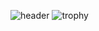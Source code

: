 ![header](https://capsule-render.vercel.app/api?type=waving&color=gradient&height=256&section=header&text=Hello%20World!&fontSize=75&animation=fadeIn&fontAlignY=38&desc=Welcome%20to%20my%20GitHub%20profile!&descAlignY=51&descAlign=62)
![trophy](https://github-profile-trophy.vercel.app/?username=farag2&theme=darkhub&no-bg=true&no-frame=true)
